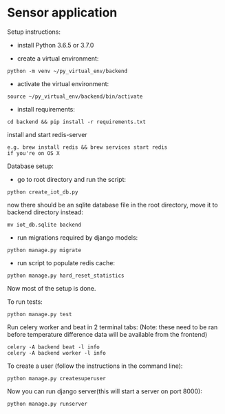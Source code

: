 # Sensor application

Setup instructions:


* install Python 3.6.5 or 3.7.0

* create a virtual environment:
```
python -m venv ~/py_virtual_env/backend
```

* activate the virtual environment:
 ```
 source ~/py_virtual_env/backend/bin/activate
 ```

* install requirements:
```
cd backend && pip install -r requirements.txt
```

install and start redis-server
```
e.g. brew install redis && brew services start redis
if you're on OS X
```


Database setup:

* go to root directory and run the script:
```
python create_iot_db.py
```
now there should be an sqlite database file in the root directory, move it to backend directory instead:
```
mv iot_db.sqlite backend
```

* run migrations required by django models:
```
python manage.py migrate
```


* run script to populate redis cache:
```
python manage.py hard_reset_statistics
```

Now most of the setup is done.

To run tests:
```
python manage.py test
```

Run celery worker and beat in 2 terminal tabs:
(Note: these need to be ran before temperature difference data will be available from the frontend)
```
celery -A backend beat -l info
celery -A backend worker -l info
```

To create a user
(follow the instructions in the command line):
```
python manage.py createsuperuser
```

Now you can run django server(this will start a server on port 8000):

```
python manage.py runserver
```
